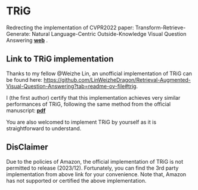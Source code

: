 # TRiG
Redrecting the implementation of CVPR2022 paper: Transform-Retrieve-Generate: Natural Language-Centric Outside-Knowledge Visual Question Answering **[web](https://openaccess.thecvf.com/content/CVPR2022/html/Gao_Transform-Retrieve-Generate_Natural_Language-Centric_Outside-Knowledge_Visual_Question_Answering_CVPR_2022_paper.html)**
.

## Link to TRiG implementation
Thanks to my fellow @Weizhe Lin, an unofficial implementation of TRiG can be found here:
<https://github.com/LinWeizheDragon/Retrieval-Augmented-Visual-Question-Answering?tab=readme-ov-file#trig>.

I (the first author) certify that this implementation achieves very similar performances of TRiG, following the same method from the official manuscript: **[pdf](https://openaccess.thecvf.com/content/CVPR2022/papers/Gao_Transform-Retrieve-Generate_Natural_Language-Centric_Outside-Knowledge_Visual_Question_Answering_CVPR_2022_paper.pdf)**

You are also welcomed to implement TRiG by yourself as it is straightforward to understand.

## DisClaimer
Due to the policies of Amazon, the official implementation of TRiG is not permitted to release (2023/12). Fortunately, you can find the 3rd party implementation from above link for your convenience. Note that, Amazon has not supported or certified the above implementation. 
